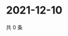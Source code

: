 # 2021-12-10

共 0 条

<!-- BEGIN WEIBO -->
<!-- 最后更新时间 Fri Dec 10 2021 08:49:46 GMT+0800 (China Standard Time) -->

<!-- END WEIBO -->
